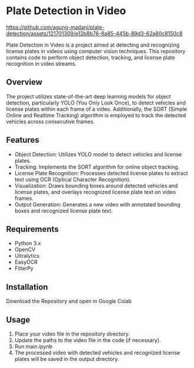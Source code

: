 # Plate Detection in Video


https://github.com/agung-madani/plate-detection/assets/121701309/e12b8b76-8a85-445b-89d3-62a80c8150c8


Plate Detection in Video is a project aimed at detecting and recognizing license plates in videos using computer vision techniques. This repository contains code to perform object detection, tracking, and license plate recognition in video streams.

## Overview

The project utilizes state-of-the-art deep learning models for object detection, particularly YOLO (You Only Look Once), to detect vehicles and license plates within each frame of a video. Additionally, the SORT (Simple Online and Realtime Tracking) algorithm is employed to track the detected vehicles across consecutive frames.

## Features

- Object Detection: Utilizes YOLO model to detect vehicles and license plates.
- Tracking: Implements the SORT algorithm for online object tracking.
- License Plate Recognition: Processes detected license plates to extract text using OCR (Optical Character Recognition).
- Visualization: Draws bounding boxes around detected vehicles and license plates, and overlays recognized license plate text on video frames.
- Output Generation: Generates a new video with annotated bounding boxes and recognized license plate text.

## Requirements

- Python 3.x
- OpenCV
- Ultralytics
- EasyOCR
- FilterPy

## Installation

Download the Repository and open in Google Colab

## Usage

1. Place your video file in the repository directory.
2. Update the paths to the video file in the code (if necessary).
3. Run main.ipynb
4. The processed video with detected vehicles and recognized license plates will be saved in the output directory.


